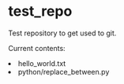 # test_repo
Test repository to get used to git.

Current contents:
	<li>hello_world.txt</li>
	<li>python/replace_between.py</li>
